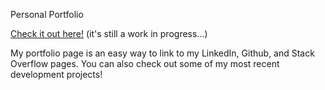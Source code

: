 Personal Portfolio 

[Check it out here!](https://barroncn.github.io/)  (it's still a work in progress...)

My portfolio page is an easy way to link to my LinkedIn, Github, and Stack Overflow pages. You can also check out some of my most recent development projects!
